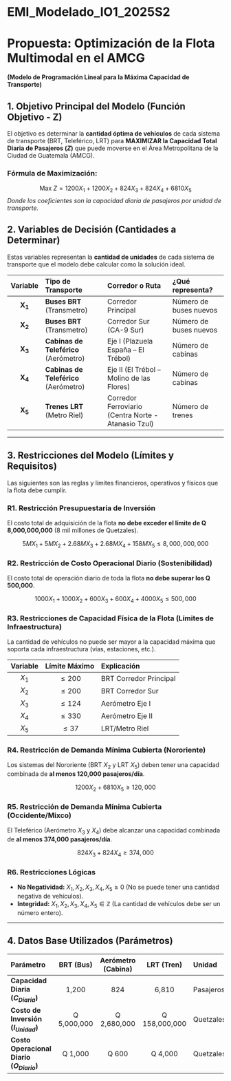 # EMI_Modelado_IO1_2025S2

# Propuesta: Optimización de la Flota Multimodal en el AMCG
**(Modelo de Programación Lineal para la Máxima Capacidad de Transporte)**

## 1. Objetivo Principal del Modelo (Función Objetivo - Z)

El objetivo es determinar la **cantidad óptima de vehículos** de cada sistema de transporte (BRT, Teleférico, LRT) para **MAXIMIZAR la Capacidad Total Diaria de Pasajeros ($Z$)** que puede moverse en el Área Metropolitana de la Ciudad de Guatemala (AMCG).

### **Fórmula de Maximización:**

$$\text{Max } Z = 1200 X_1 + 1200 X_2 + 824 X_3 + 824 X_4 + 6810 X_5$$
*Donde los coeficientes son la capacidad diaria de pasajeros por unidad de transporte.*

## 2. Variables de Decisión (Cantidades a Determinar)

Estas variables representan la **cantidad de unidades** de cada sistema de transporte que el modelo debe calcular como la solución ideal.

| Variable | Tipo de Transporte | Corredor o Ruta | ¿Qué representa? |
| :---: | :--- | :--- | :--- |
| $\mathbf{X_1}$ | **Buses BRT** (Transmetro) | Corredor Principal | Número de buses nuevos |
| $\mathbf{X_2}$ | **Buses BRT** (Transmetro) | Corredor Sur (CA-9 Sur) | Número de buses nuevos |
| $\mathbf{X_3}$ | **Cabinas de Teleférico** (Aerómetro) | Eje I (Plazuela España – El Trébol) | Número de cabinas |
| $\mathbf{X_4}$ | **Cabinas de Teleférico** (Aerómetro) | Eje II (El Trébol – Molino de las Flores) | Número de cabinas |
| $\mathbf{X_5}$ | **Trenes LRT** (Metro Riel) | Corredor Ferroviario (Centra Norte - Atanasio Tzul) | Número de trenes |

---

## 3. Restricciones del Modelo (Límites y Requisitos)

Las siguientes son las reglas y límites financieros, operativos y físicos que la flota debe cumplir.

### R1. Restricción Presupuestaria de Inversión
El costo total de adquisición de la flota **no debe exceder el límite de Q 8,000,000,000** (8 mil millones de Quetzales).

$$5M X_1 + 5M X_2 + 2.68M X_3 + 2.68M X_4 + 158M X_5 \leq 8,000,000,000$$

### R2. Restricción de Costo Operacional Diario (Sostenibilidad)
El costo total de operación diario de toda la flota **no debe superar los Q 500,000**.

$$1000 X_1 + 1000 X_2 + 600 X_3 + 600 X_4 + 4000 X_5 \leq 500,000$$

### R3. Restricciones de Capacidad Física de la Flota (Límites de Infraestructura)
La cantidad de vehículos no puede ser mayor a la capacidad máxima que soporta cada infraestructura (vías, estaciones, etc.).

| Variable | Límite Máximo | Explicación |
| :---: | :---: | :--- |
| $X_1$ | $\leq 200$ | BRT Corredor Principal |
| $X_2$ | $\leq 200$ | BRT Corredor Sur |
| $X_3$ | $\leq 124$ | Aerómetro Eje I |
| $X_4$ | $\leq 330$ | Aerómetro Eje II |
| $X_5$ | $\leq 37$ | LRT/Metro Riel |

### R4. Restricción de Demanda Mínima Cubierta (Nororiente)
Los sistemas del Nororiente (BRT $X_2$ y LRT $X_5$) deben tener una capacidad combinada de **al menos 120,000 pasajeros/día**.

$$1200 X_2 + 6810 X_5 \geq 120,000$$

### R5. Restricción de Demanda Mínima Cubierta (Occidente/Mixco)
El Teleférico (Aerómetro $X_3$ y $X_4$) debe alcanzar una capacidad combinada de **al menos 374,000 pasajeros/día**.

$$824 X_3 + 824 X_4 \geq 374,000$$

### R6. Restricciones Lógicas
* **No Negatividad:** $X_1, X_2, X_3, X_4, X_5 \geq 0$ (No se puede tener una cantidad negativa de vehículos).
* **Integridad:** $X_1, X_2, X_3, X_4, X_5 \in \mathbb{Z}$ (La cantidad de vehículos debe ser un número entero).

---

## 4. Datos Base Utilizados (Parámetros)

| Parámetro | BRT (Bus) | Aerómetro (Cabina) | LRT (Tren) | Unidad |
| :--- | :---: | :---: | :---: | :--- |
| **Capacidad Diaria ($C_{Diaria}$)** | 1,200 | 824 | 6,810 | Pasajeros/Día/Unidad |
| **Costo de Inversión ($I_{Unidad}$)** | Q 5,000,000 | Q 2,680,000 | Q 158,000,000 | Quetzales |
| **Costo Operacional Diario ($O_{Diario}$)** | Q 1,000 | Q 600 | Q 4,000 | Quetzales/Día |
